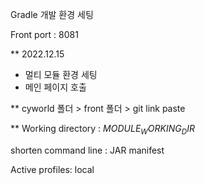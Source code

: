 Gradle 개발 환경 세팅

Front port : 8081

** 2022.12.15 
- 멀티 모듈 환경 세팅
- 메인 페이지 호출

**
cyworld 폴더 > front 폴더 > git link paste

**
Working directory : $MODULE_WORKING_DIR$

shorten command line : JAR manifest

Active profiles: local
